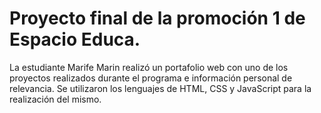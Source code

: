 # Proyecto final de la promoción 1 de Espacio Educa.

La estudiante Marife Marin realizó un portafolio web con uno de los proyectos realizados durante el programa e información personal de relevancia. Se utilizaron los lenguajes de HTML, CSS y JavaScript para la realización del mismo.
